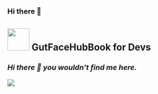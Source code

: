 ### Hi there 👋

<!--
**gutfacehubook/gutfacehubook** is a ✨ _special_ ✨ repository because its `README.md` (this file) appears on your GitHub profile.

Here are some ideas to get you started:

- 🔭 I’m currently working on ...
- 🌱 I’m currently learning ...
- 👯 I’m looking to collaborate on ...
- 🤔 I’m looking for help with ...
- 💬 Ask me about ...
- 📫 How to reach me: ...
- 😄 Pronouns: ...
- ⚡ Fun fact: ...
-->

<h2><img src="https://media0.giphy.com/media/hS42TuYYnANLFR9IRQ/giphy.gif" width="50"> GutFaceHubBook for Devs</h2>

### *Hi there 👋 you wouldn't find me here.*

<a href="https://sfconservancy.org/GiveUpGitHub/"><img src="https://sfconservancy.org/img/GiveUpGitHub.svg"></a>
